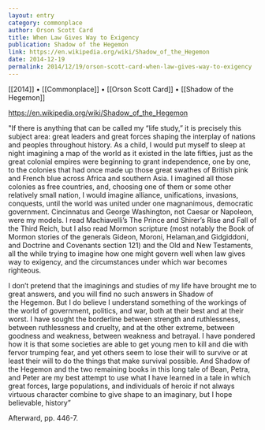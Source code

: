 ```yaml
---
layout: entry
category: commonplace
author: Orson Scott Card
title: When Law Gives Way to Exigency
publication: Shadow of the Hegemon
link: https://en.wikipedia.org/wiki/Shadow_of_the_Hegemon
date: 2014-12-19
permalink: 2014/12/19/orson-scott-card-when-law-gives-way-to-exigency
---
```


[[2014]] • [[Commonplace]] • [[Orson Scott Card]] • [[Shadow of the Hegemon]]

https://en.wikipedia.org/wiki/Shadow_of_the_Hegemon

"If there is anything that can be called my “life study,” it is precisely this subject area: great leaders and great forces shaping the interplay of nations and peoples throughout history. As a child, I would put myself to sleep at night imagining a map of the world as it existed in the late fifties, just as the great colonial empires were beginning to grant independence, one by one, to the colonies that had once made up those great swathes of British pink and French blue across Africa and southern Asia. I imagined all those colonies as free countries, and, choosing one of them or some other relatively small nation, I would imagine alliance, unifications, invasions, conquests, until the world was united under one magnanimous, democratic government. Cincinnatus and George Washington, not Caesar or Napoleon, were my models. I read Machiavelli’s The Prince and Shirer’s Rise and Fall of the Third Reich, but I also read Mormon scripture (most notably the Book of Mormon stories of the generals Gideon, Moroni, Helaman,and Gidgiddoni, and Doctrine and Covenants section 121) and the Old and New Testaments, all the while trying to imagine how one might govern well when law gives way to exigency, and the circumstances under which war becomes righteous.

I don’t pretend that the imaginings and studies of my life have brought me to great answers, and you will find no such answers in Shadow of the Hegemon. But I do believe I understand something of the workings of the world of government, politics, and war, both at their best and at their worst. I have sought the borderline between strength and ruthlessness, between ruthlessness and cruelty, and at the other extreme, between goodness and weakness, between weakness and betrayal. I have pondered how it is that some societies are able to get young men to kill and die with fervor trumping fear, and yet others seem to lose their will to survive or at least their will to do the things that make survival possible. And Shadow of the Hegemon and the two remaining books in this long tale of Bean, Petra, and Peter are my best attempt to use what I have learned in a tale in which great forces, large populations, and individuals of heroic if not always virtuous character combine to give shape to an imaginary, but I hope believable, history” 

Afterward, pp. 446-7.

